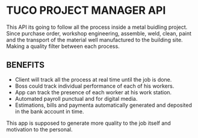 # TUCO PROJECT MANAGER API

This API its going to follow all the process inside a metal buidling project. Since purchase order, workshop engineering, assemble, weld, clean, paint and the transport of the material well manufactured to the building site. Making a quality filter between each process.


## BENEFITS

- Client will track all the process at real time until the job is done.
- Boss could track individual performance of each of his workers.
- App can track the presence of each worker at his work station.
- Automated payroll punctual and for digital media.
- Estimations, bills and paymenta automatically generated and deposited in the bank account in time.

This app is supposed to generate more quality to the job itself and motivation to the personal.
